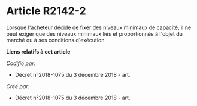 # Article R2142-2

Lorsque l'acheteur décide de fixer des niveaux minimaux de capacité, il ne peut exiger que des niveaux minimaux liés et
proportionnés à l'objet du marché ou à ses conditions d'exécution.

**Liens relatifs à cet article**

_Codifié par_:

  - Décret n°2018-1075 du 3 décembre 2018 - art.

_Créé par_:

  - Décret n°2018-1075 du 3 décembre 2018 - art.
